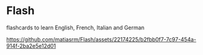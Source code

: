 # Flash
flashcards to learn English, French, Italian and German 


https://github.com/matiasrm/Flash/assets/22174225/b2fbb0f7-7c97-454a-914f-2ba2e5e12d01

